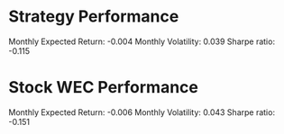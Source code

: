 # Strategy Performance
Monthly Expected Return: -0.004
Monthly Volatility: 0.039
Sharpe ratio: -0.115
# Stock WEC Performance
Monthly Expected Return: -0.006
Monthly Volatility: 0.043
Sharpe ratio: -0.151
